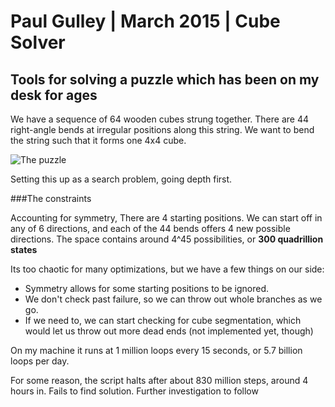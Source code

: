 

Paul Gulley  |  March 2015 | Cube Solver
===========================
Tools for solving a puzzle which has been on my desk for ages
---------------

We have a sequence of 64 wooden cubes strung together. 
There are 44 right-angle bends at irregular positions along this string.
We want to bend the string such that it forms one 4x4 cube.

![The puzzle](http://cdn.shopify.com/s/files/1/0181/8685/products/snakecube4x4f_1024x1024.jpg?v=1352159392)

Setting this up as a search problem, going depth first. 

###The constraints

Accounting for symmetry, There are 4 starting positions. We can start off in any of 6 directions, and each of the 44 bends offers 4 new possible directions.
The space contains around 4^45 possibilities, or
**300 quadrillion states**

Its too chaotic for many optimizations, but we have a few things on our side:
  * Symmetry allows for some starting positions to be ignored.
  * We don't check past failure, so we can throw out whole branches as we go.
  * If we need to, we can start checking for cube segmentation, which would let us 
		throw out more dead ends (not implemented yet, though)

On my machine it runs at 1 million loops every 15 seconds, or 5.7 billion loops per day.

For some reason, the script halts after about 830 million steps, around 4 hours in.
Fails to find solution. Further investigation to follow

